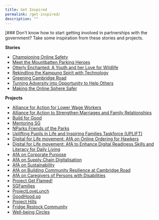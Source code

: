 ```yaml
---
title: Get Inspired
permalink: /get-inspired/
description: ""
---
```

[### Don't know how to start getting involved in partnerships with the government? Take some inspiration from these stories and projects.

**Stories**
* [Championing Online Safety](https://www.sg/stories/anita-low-lim---a-champion-of-online-safety)
* [Meet the Mountbatten Parking Heroes](https://www.sg/stories/mountbatten-parking-heroes)
* [Otterly Enchanted: A Youth and her Love for Wildlife](https://www.sg/stories/anusha-shivram-youth-stewards-of-nature-afa)
* [Rekindling the Kampung Spirit with Technology](https://www.sg/stories/sgkampung)
* [Greening Cambridge Road](https://www.straitstimes.com/singapore/cambridge-road-residents-are-greening-their-neighbourhood-from-the-ground-up-heres-how-theyre-doing-it)
* [Turning Adversity into Opportunity to Help Others](https://www.straitstimes.com/singapore/mother-of-kids-with-special-needs-turns-adversity-into-an-opportunity-to-help-others)
* [Making the Online Sphere Safer](https://www.straitstimes.com/singapore/this-22-year-old-is-tackling-online-harms-to-make-the-online-sphere-safer-for-her-peers)

**Projects**
* [Alliance for Action for Lower Wage Workers](https://www.momafalww.com/)
* [Alliance for Action to Strengthen Marriages and Family Relationships](https://www.msf.gov.sg/what-we-do/afam/home)
* [Build for Good](https://www.build.gov.sg)
* [Mentoring SG](https://mentoring.sg/)
* [NParks Friends of the Parks](https://fotp.nparks.gov.sg/)
* [Uplifting Pupils in Life and Inspiring Families Taskforce (UPLIFT)](https://www.straitstimes.com/singapore/politics/more-help-for-disadvantaged-and-special-needs-students-maliki-osman)
* [Digital for Life movement: AfA on Online Ordering for Hawkers](https://www.whyq.sg/sghawkersonline)
* [Digital for Life movement: AfA to Enhance Digital Readiness Skills and Literacy for Daily Living](https://together.smartnation.gov.sg)
* [AfA on Corporate Purpose](https://www.thecompanyofgood.sg/corporate-purpose#alliance-for-action-on-corporate-purpose)
* [AfA on Supply Chain Digitalisation](https://sgtradex.com/index.php)
* [AfA on Sustainability](https://www.climateimpactx.com/about)
* [AfA on Building Community Resilience at Cambridge Road](https://www.straitstimes.com/singapore/cambridge-road-residents-are-greening-their-neighbourhood-from-the-ground-up-heres-how-theyre-doing-it)
* [AfA on Caregivers of Persons with Disabilities](https://caring.sg/#services)
* [Project Get Flamed!](https://www.projgetflamed.com/about/our-journey)
* [SGFamilies](https://www.straitstimes.com/opinion/forum/forum-parent-volunteers-group-offers-support-to-families-under-stress?fbclid=IwAR3-AivF0sb2UvWC6Fu74RvboOww_uKFT2VeRs_JzMwyUn2beAqNz_FGpTo)
* [ProjectLoveLunch](https://www.projectlovelunch.com/about)
* [GoodHood.sg](https://www.goodhoodsg.com)
* [Project Hills](https://www.theprojecthills.com)
* [Fridge Restock Community](https://www.frc.sg)
* [Well-being Circles](https://www.wellbeingcircles.sg/)